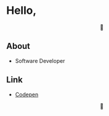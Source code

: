 # Hello, 
<p align="center">  🥺  <p/>

## About
- Software Developer

## Link
- [Codepen](https://codepen.io/wasshoy)

<p align="center">  🥺  <p/>

